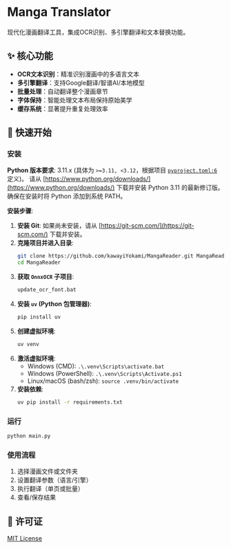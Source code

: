 # Manga Translator

现代化漫画翻译工具，集成OCR识别、多引擎翻译和文本替换功能。

## ✨ 核心功能
- **OCR文本识别**：精准识别漫画中的多语言文本
- **多引擎翻译**：支持Google翻译/智谱AI/本地模型
- **批量处理**：自动翻译整个漫画章节
- **字体保持**：智能处理文本布局保持原始美学
- **缓存系统**：显著提升重复处理效率

## 🚀 快速开始

### 安装

**Python 版本要求**: 3.11.x (具体为 `>=3.11, <3.12`，根据项目 [`pyproject.toml:6`](pyproject.toml:6) 定义)。
请从 [https://www.python.org/downloads/](https://www.python.org/downloads/) 下载并安装 Python 3.11 的最新修订版。确保在安装时将 Python 添加到系统 PATH。

**安装步骤**:

1.  **安装 Git**: 如果尚未安装，请从 [https://git-scm.com/](https://git-scm.com/) 下载并安装。
2.  **克隆项目并进入目录**:
    ```bash
    git clone https://github.com/kawayiYokami/MangaReader.git MangaReader
    cd MangaReader
    ```
3.  **获取 `OnnxOCR` 子项目**:
    ```bash
    update_ocr_font.bat
    ```
4.  **安装 `uv` (Python 包管理器)**:
    ```bash
    pip install uv
    ```
5.  **创建虚拟环境**:
    ```bash
    uv venv
    ```
6.  **激活虚拟环境**:
    *   Windows (CMD): `.\.venv\Scripts\activate.bat`
    *   Windows (PowerShell): `.\.venv\Scripts\Activate.ps1`
    *   Linux/macOS (bash/zsh): `source .venv/bin/activate`
7.  **安装依赖**:
    ```bash
    uv pip install -r requirements.txt
    ```

### 运行
```bash
python main.py
```

### 使用流程
1. 选择漫画文件或文件夹
2. 设置翻译参数（语言/引擎）
3. 执行翻译（单页或批量）
4. 查看/保存结果

## 📄 许可证
[MIT License](LICENSE)